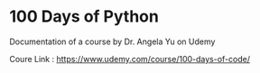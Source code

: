 # 100 Days of Python

Documentation of a course by Dr. Angela Yu on Udemy

Coure Link : https://www.udemy.com/course/100-days-of-code/
